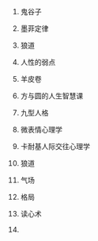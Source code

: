 1. 鬼谷子
2. 墨菲定律
3. 狼道
4. 人性的弱点
5. 羊皮卷
6. 方与圆的人生智慧课
7. 九型人格
8. 微表情心理学
9. 卡耐基人际交往心理学
10. 狼道
11. 气场
12. 格局
13. 读心术


14.

